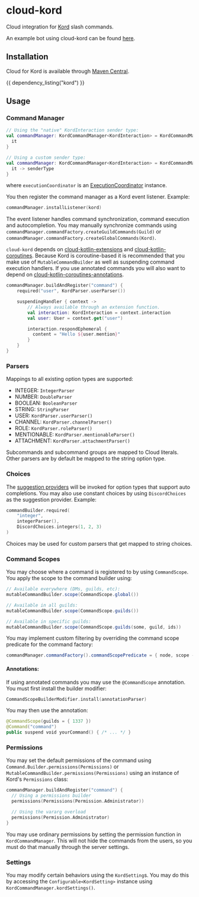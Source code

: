# cloud-kord

Cloud integration for [Kord](https://github.com/kordlib/kord) slash commands.

An example bot using cloud-kord can be found [here](https://github.com/Incendo/cloud-discord/tree/master/examples/example-kord).

## Installation

Cloud for Kord is available through [Maven Central](https://central.sonatype.com/artifact/org.incendo/cloud-kord).

{{ dependency_listing("kord") }}

## Usage

### Command Manager

```kotlin
// Using the "native" KordInteraction sender type:
val commandManager: KordCommandManager<KordInteraction> = KordCommandManager(executionCoordinator) {
  it
}

// Using a custom sender type:
val commandManager: KordCommandManager<KordInteraction> = KordCommandManager(executionCoordinator) {
  it -> senderType
}
```

where `executionCoordinator` is an
[ExecutionCoordinator](../core/index.md#execution-coordinators) instance.

You then register the command manager as a Kord event listener. Example:

```kotlin
commandManager.installListener(kord)
```

The event listener handles command synchronization, command execution and
autocompletion. You may manually synchronize commands using
`commandManager.commandFactory.createGuildCommands(Guild)` or
`commandManager.commandFactory.createGlobalCommands(Kord)`.

`cloud-kord` depends on [cloud-kotlin-extensions](../kotlin/extensions.md)
and [cloud-kotlin-coroutines](../kotlin/coroutines.md). Because Kord is coroutine-based it is recommended
that you make use of `MutableCommandBuilder` as well as suspending command execution handlers. If you use annotated
commands you will also want to depend on [cloud-kotlin-coroutines-annotations](../kotlin/annotations.md).

```kotlin title="Example command registration"
commandManager.buildAndRegister("command") {
    required("user", KordParser.userParser())

    suspendingHandler { context ->
        // Always available through an extension function.
        val interaction: KordInteraction = context.interaction
        val user: User = context.get("user")

        interaction.respondEphemeral {
          content = "Hello ${user.mention}"
        }
    }
}
```

### Parsers

Mappings to all existing option types are supported:

- INTEGER: `IntegerParser`
- NUMBER: `DoubleParser`
- BOOLEAN: `BooleanParser`
- STRING: `StringParser`
- USER: `KordParser.userParser()`
- CHANNEL: `KordParser.channelParser()`
- ROLE: `KordParser.roleParser()`
- MENTIONABLE: `KordParser.mentionableParser()`
- ATTACHMENT: `KordParser.attachmentParser()`

Subcommands and subcommand groups are mapped to Cloud literals.
Other parsers are by default be mapped to the string option type.

### Choices

The [suggestion providers](../core/index.md#suggestions) will be invoked for option types that support
auto completions.
You may also use constant choices by using `DiscordChoices` as the suggestion provider. Example:

```kotlin
commandBuilder.required(
    "integer",
    integerParser(),
    DiscordChoices.integers(1, 2, 3)
)
```

Choices may be used for custom parsers that get mapped to string choices.

### Command Scopes

You may choose where a command is registered to by using `CommandScope`. You apply the scope to the command builder using:

```java
// Available everywhere (DMs, guilds, etc):
mutableCommandBuilder.scope(CommandScope.global())

// Available in all guilds:
mutableCommandBuilder.scope(CommandScope.guilds())

// Available in specific guilds:
mutableCommandBuilder.scope(CommandScope.guilds(some, guild, ids))
```

You may implement custom filtering by overriding the command scope predicate for the command factory:

```java
commandManager.commandFactory().commandScopePredicate = { node, scope -> yourLogicHere }
```

#### Annotations:

If using annotated commands you may use the `@CommandScope` annotation. You must first install the builder modifier:

```kotlin
CommandScopeBuilderModifier.install(annotationParser)
```

You may then use the annotation:

```kotlin
@CommandScope(guilds = { 1337 })
@Command("command")
public suspend void yourCommand() { /* ... */ }
```

### Permissions

You may set the default permissions of the command using `Command.Builder.permissions(Permissions)` or
`MutableCommandBuilder.permissions(Permissions)` using an instance of Kord's `Permissions` class:

```kotlin
commandManager.buildAndRegister("command") {
  // Using a permissions builder
  permissions(Permissions(Permission.Administrator))

  // Using the vararg overload
  permissions(Permission.Administrator)
}
```

You may use ordinary permissions by setting the permission function in `KordCommandManager`.
This will not hide the commands from the users, so you must do that manually through the server settings.

### Settings

You may modify certain behaviors using the `KordSetting`s. You may do this by
accessing the `Configurable<KordSetting>` instance using `KordCommandManager.kordSettings()`.
